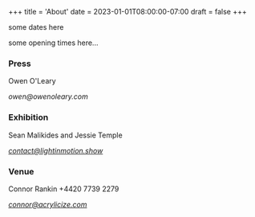 +++
title = 'About'
date = 2023-01-01T08:00:00-07:00
draft = false
+++

some dates here

some opening times here...

### Press

Owen O'Leary

<address>owen@owenoleary.com</address>


### Exhibition

Sean Malikides and Jessie Temple <address>contact@lightinmotion.show</address>



### Venue

Connor Rankin +4420 7739 2279 <address>connor@acrylicize.com</address> 
